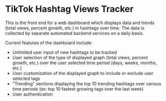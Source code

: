 # TikTok Hashtag Views Tracker 

This is the front end for a web dashboard which displays data and trends (total views, percent growth, etc.) in hashtags over time. The data is collected by separate automated backend services on a daily basis. 

Current features of the dashboard include:
- Unlimited user input of new hashtags to be tracked
- User selection of the type of displayed graph (total views, percent growth, etc.) over the user selected time period (days, weeks, months, etc.)
- User customization of the displayed graph to include or exclude user selected tags
- "Trending" sections displaying the top 10 trending hashtags over various time periods (ex: top 10 fastest growing tags over the last week)
- User authentication






